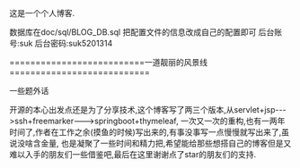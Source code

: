 这是一个个人博客.

数据库在doc/sql/BLOG_DB.sql
把配置文件的信息改成自己的配置即可
后台账号:suk
后台密码:suk5201314

==========================一道靓丽的风景线===========================

一些题外话

开源的本心出发点还是为了分享技术,这个博客写了两三个版本,从servlet+jsp--->ssh+freemarker--->springboot+thymeleaf,
一次又一次的重构,也有一两年时间了,作者在工作之余(摸鱼的时候)写出来的,有事没事写一点慢慢就写出来了,虽说没啥含金量,
也是凝聚了一些时间和精力把,希望能给那些想搭自己的博客但是又难以入手的朋友们一些借鉴吧,最后在这里谢谢点了star的朋友们的支持.
